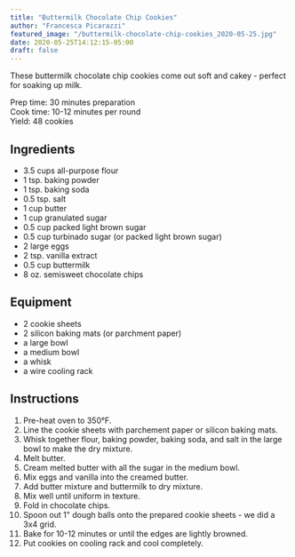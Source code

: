 ```yaml
---
title: "Buttermilk Chocolate Chip Cookies"
author: "Francesca Picarazzi"
featured_image: "/buttermilk-chocolate-chip-cookies_2020-05-25.jpg"
date: 2020-05-25T14:12:15-05:00
draft: false
---
```


These buttermilk chocolate chip cookies come out soft and cakey - perfect for
soaking up milk.

Prep time: 30 minutes preparation  
Cook time: 10-12 minutes per round  
Yield: 48 cookies

## Ingredients

- 3.5 cups all-purpose flour
- 1 tsp. baking powder
- 1 tsp. baking soda
- 0.5 tsp. salt
- 1 cup butter
- 1 cup granulated sugar
- 0.5 cup packed light brown sugar
- 0.5 cup turbinado sugar (or packed light brown sugar)
- 2 large eggs
- 2 tsp. vanilla extract
- 0.5 cup buttermilk
- 8 oz. semisweet chocolate chips

## Equipment

- 2 cookie sheets
- 2 silicon baking mats (or parchment paper)
- a large bowl
- a medium bowl
- a whisk
- a wire cooling rack

## Instructions

1. Pre-heat oven to 350°F.
2. Line the cookie sheets with parchement paper or silicon baking mats.
3. Whisk together flour, baking powder, baking soda, and salt in the large bowl to make the dry mixture.
4. Melt butter.
5. Cream melted butter with all the sugar in the medium bowl.
6. Mix eggs and vanilla into the creamed butter.
7. Add butter mixture and buttermilk to dry mixture.
8. Mix well until uniform in texture.
9. Fold in chocolate chips.
10. Spoon out 1" dough balls onto the prepared cookie sheets - we did a 3x4 grid.
11. Bake for 10-12 minutes or until the edges are lightly browned.
12. Put cookies on cooling rack and cool completely.
